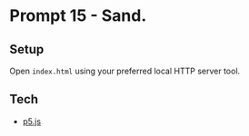 # Prompt 15 - Sand.

## Setup

Open `index.html` using your preferred local HTTP server tool.

## Tech

- [p5.js](https://p5js.org/)
